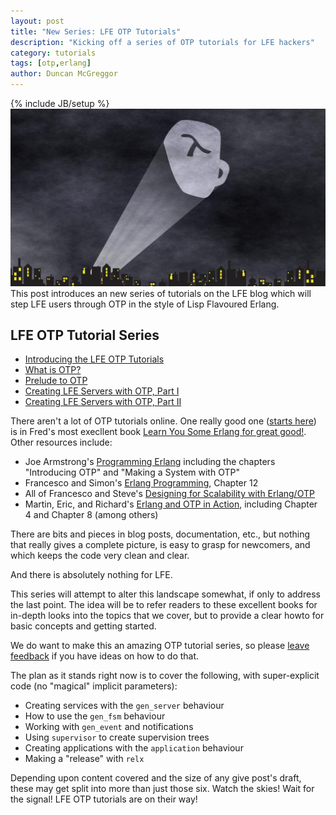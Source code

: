 ```yaml
---
layout: post
title: "New Series: LFE OTP Tutorials"
description: "Kicking off a series of OTP tutorials for LFE hackers"
category: tutorials
tags: [otp,erlang]
author: Duncan McGreggor
---
```

{% include JB/setup %}
<a href="/assets/images/posts/LFE-signal.jpg"><img class="right tiny" src="/assets/images/posts/LFE-signal.jpg" /></a>This post introduces an new series of tutorials on the LFE blog which will step LFE users through OTP in the style of Lisp Flavoured Erlang.

## LFE OTP Tutorial Series

* [Introducing the LFE OTP Tutorials](/tutorials/2015/05/23/1720-new-series-lfe-otp-tutorials/)
* [What is OTP?](/tutorials/2015/05/24/1808-what-is-otp/)
* [Prelude to OTP](/tutorials/2015/05/25/0929-prelude-to-otp/)
* [Creating LFE Servers with OTP, Part I](/tutorials/2015/05/26/1112-creating-servers-with-the-gen_server-behaviour/)
* [Creating LFE Servers with OTP, Part II](/tutorials/2015/05/28/1008-creating-servers-with-the-gen_server-behaviour-ii/)

There aren't a lot of OTP tutorials online. One really good one
([starts here](http://learnyousomeerlang.com/what-is-otp#its-the-open-telecom-platform))
is in Fred's most execllent book
[Learn You Some Erlang for great good!](http://learnyousomeerlang.com/). Other
resources include:

* Joe Armstrong's [Programming Erlang](https://pragprog.com/book/jaerlang2/programming-erlang)
  including the chapters "Introducing OTP" and "Making a System with OTP"
* Francesco and Simon's [Erlang Programming](http://shop.oreilly.com/product/9780596518189.do),
  Chapter 12
* All of Francesco and Steve's [Designing for Scalability with Erlang/OTP](http://shop.oreilly.com/product/0636920024149.do)
* Martin, Eric, and Richard's [Erlang and OTP in Action](http://www.manning.com/logan/),
  including Chapter 4 and Chapter 8 (among others)

There are bits and pieces in blog posts, documentation, etc., but nothing that
really gives a complete picture, is easy to grasp for newcomers, and which
keeps the code very clean and clear.

And there is absolutely nothing for LFE.

This series will attempt to alter this landscape somewhat, if only to address
the last point. The idea will be to refer readers to these excellent books for
in-depth looks into the topics that we cover, but to provide a clear howto for
basic concepts and getting started.

We do want to make this an amazing OTP tutorial series, so
please [leave feedback](https://github.com/lfe/blog/issues/7) if you have ideas
on how to do that.

The plan as it stands right now is to cover the following, with super-explicit
code (no "magical" implicit parameters):

* Creating services with the ``gen_server`` behaviour
* How to use the ``gen_fsm`` behaviour
* Working with ``gen_event`` and notifications
* Using ``supervisor`` to create supervision trees
* Creating applications with the ``application`` behaviour
* Making a "release" with ``relx``

Depending upon content covered and the size of any give post's draft, these may
get split into more than just those six. Watch the skies! Wait for the signal!
LFE OTP tutorials are on their way!


